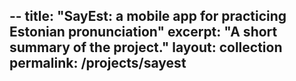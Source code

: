 --
title: "SayEst: a mobile app for practicing Estonian pronunciation"
excerpt: "A short summary of the project."
layout: collection
permalink: /projects/sayest
---

